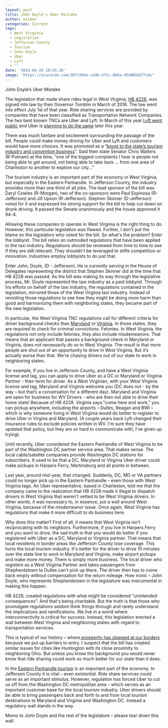 ```yaml
---
layout: post
title: John Doyle's Uber Mistake
author: esimon
categories: Current
tags:
  - West Virginia
  - Legislation
  - Jefferson County
  - Tourism
  - John Doyle
  - Uber
  - Lyft
  - ''
date: '2019-04-29 10:55:36'
image: 'https://ucarecdn.com/307c994e-ce9b-4f2c-860a-45d005027fa8/'
---
```

John Doyle’s Uber Mistake

The legislation that made share rides legal in West Virginia, [HB 4228](http://www.wvlegislature.gov/Bill_Status/bills_text.cfm?billdoc=HB4228%20SUB%20ENR.htm&yr=2016&sesstype=RS&i=4228), was signed into law by then Governor Tomblin in March of 2016.  The law went into effect July 1st of that year.  Ride sharing services are provided by companies that have been classified as Transportation Network Companies. The two best known TNCs are Uber and Lyft.  In March of this year [Lyft went public](https://www.forbes.com/sites/chuckjones/2019/03/28/is-lyft-worth-19-billion/#6b842e2e6c63) and Uber is [planning to do the same](https://www.barrons.com/articles/uber-ipo-stock-price-51556285741) later this year.   

There was much fanfare and excitement surrounding the passage of the bill.  People could make money driving for Uber and Lyft and customers would have more choices. It was promoted as a “[boost to the state’s tourism industry and convention business](https://www.wvgazettemail.com/business/wv-senate-oks-uber-bill/article_ddd95f91-97f9-5ec0-ad7b-584d05756710.html)”.  Said then state Senator Chris Walters (R-Putnam) at the time, “one of the biggest complaints I hear is people not being able to get around, not being able to take taxis … from one area of Charleston to another to explore our city…”

The tourism industry is an important part of the economy in West Virginia, but especially in the Eastern Panhandle.  In Jefferson County, the industry provides more than one third of all jobs.  The lead sponsor of the bill was Daryl Cowles (R-Morgan), two of the co-sponsors were Paul Espinosa (R-Jefferson) and Jill Upson (R-Jefferson).  Stephen Skinner (D-Jefferson) voted for it and expressed his strong support for the bill to help cut down on drunk driving.  It passed the Senate unanimously and the house approved it 94-4. 

Allowing these companies to operate in West Virginia is the right thing to do.  However, this particular legislation was flawed.  Further, I don't put the blame on the legislators who voted for the bill.   So what's the problem?  Enter the lobbyist. The bill relies on outmoded regulations that have been applied to the taxi industry. Regulations should be reviewed from time to time to see if they are still relevant.  They shouldn't be leveraged to stifle competition or innovation.  Industries employ lobbyists to do just that.  

Enter John, Doyle, (D - Jefferson).  He is currently serving in the House of Delegates representing the district that Stephen Skinner did at the time that HB 4228 was passed.  As the bill was making its way through the legislative process, Mr. Doyle represented the taxi industry as a paid lobbyist. Through his efforts on behalf of the taxi industry, the regulations contained in the legislation, mirrored those of the West Virginia taxi industry.  Instead of revisiting those regulations to see how they might be doing more harm than good and harmonizing them with neighboring states, they became part of the new legislation.  

In particular, the West Virginia TNC regulations call for different criteria for driver background checks than [Maryland](https://www.psc.state.md.us/wp-content/uploads/TNO-Brochure-for-website_07312018.pdf) or [Virginia](https://www.dmv.virginia.gov/commercial/#tnc/screening.asp).   In those states, they are required to check for criminal convictions.  Felonies.  In West Virginia, the regulations not only include felonies, they also include misdemeanors.  That means that an applicant that passes a background check in Maryland or Virginia, does not necessarily do so in West Virginia.  The result is that more people are shut out of an opportunity to drive in West Virginia,  But it’s actually worse than that.  We're chasing drivers out of our state to work in neighboring states.  

For example, if you live in Jefferson County, and have a West Virginia license and tag, you can apply to drive Uber  as a DC or Maryland or Virginia Partner - their term for driver.  As a West Virginian, with your West Virginia license and tag, Maryland and Virginia welcome you (DC does not - by the way – but that’s a conversation for a different day).  Maryland and Virginia are open for business for WV Drivers - who are then not able to drive their home state!  Because of HB 4228.  Virginia says."come here and work," you can pickup anywhere, including the airports – Dulles, Reagan and BWI – which is why someone living in West Virginia would do better to register to drive Uber in Virgina and Maryland.  (A couple years back Lyft changed their insurance rules to exclude policies written in WV.  I'm sure they have updated that policy, but they are so hard to communicate with, I've given up trying).    

Until recently, Uber considered the Eastern Panhandle of West Virginia to be part of the Washington DC partner service area.  That makes sense.  The local cable/satellite companies provide Washington DC stations for subscribers.   It used to be that a DC, Maryland or Virginia Uber driver could make pickups in Harpers Ferry, Martinsburg and all points in between.  

Last year, around mid-year, that changed.  Suddenly, DC, MD or VA partners could no longer pick up in the Eastern Panhandle – even those with West Virginia tags.  An Uber representative, based in Charleston, told me that the company came to the realization that HB 4228 made it illegal to dispatch drivers in West Virginia that weren't vetted to be West Virginia drivers.  In other words, it was necessary to, in essence, put a wall around West Virginia, because of the misdemeanor issue.  Once again, West Virginia has regulations that make it more difficult to do business here.  

Why does this matter? First of all, it means that West Virginia isn't reciprocating with its neighbors.  Furthermore, if you live in Harpers Ferry and you want to drive, the sad truth is that you would do better if you registered with Uber as a DC, Maryland or Virginia partner.  That means that local residents in border areas like Jefferson County lose coverage.  This hurts the local tourism industry.  It's better for the driver to drive 10 minutes over the state line to work in Maryland and Virginia, make airport pickups and make more money. There is simply more business.  The local driver who registers as a West Virginia Partner and takes passengers from Shepherdstown to Dulles can't pick up there.  The driver then has to come back empty without compensation for the return mileage. How ironic – John Doyle, who represents Shepherdstown in the legislature was instrumental in making this happen. 

HB 4228, created regulations with what might be considered “unintended consequences”.  And that's being charitable.  But the truth is that those who promulgate regulations seldom think things through and rarely understand the implications and ramifications.  We live in a world where interconnectivity is critical for success.  Instead, this legislation erected a wall between West Virginia and neighboring states with regard to transportation services.  

This is typical of our history – where[ prosperity has stopped at our borders](https://www.goodreads.com/book/show/764833.Unleashing_Capitalism) because we put up barriers to entry.  I suspect that the bill has created similar issues for cities like Huntington with its close proximity to neighboring Ohio.  But unless you know the background you would never know that ride sharing could work so much better for our state than it does.  

In the [Eastern Panhandle tourism](https://www.heraldmailmedia.com/news/tri_state/west_virginia/study-eastern-panhandle-leads-way-in-w-va-tourism/article_a7a892d4-d277-11e8-b06f-978349352a3b.html) is an important part of the economy.  In Jefferson County it is vital – even existential.  Ride share services could serve as an important stimulus.  However, regulation has forced Uber to cut us off from the Washington DC metropolitan area – which serves as an important customer base for the local tourism industry. Uber drivers should be able to bring passengers back and forth to and from local tourism destinations to Maryland and Virginia and Washington DC.  Instead a regulatory wall stands in the way.  

Memo to John Doyle and the rest of the legislature – please tear down this wall.
